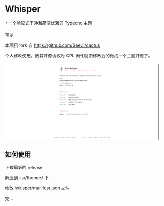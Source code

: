 # Whisper

⭐一个响应式干净和简洁优雅的 Typecho 主题

[预览](https://blog.frostmiku.com/)

本项目 fork 自 https://github.com/Seevil/cactus

个人修改使用，因其开源协议为 GPL 索性就把修改后的做成一个主题开源了。

![preview](https://github.com/FrostMiKu/Whisper/blob/master/screenshot.png?raw=true)

## 如何使用

下载最新的 release 

解压到 usr/themes/ 下

修改 Whisper/manifest.json 文件

完...

